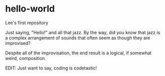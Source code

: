 # hello-world
Lee's first repository

Just saying, "Hello!" and all that jazz.
By the way, did you know that jazz is a complex arrangement of sounds that often seem as though they are improvised?

Despite all of the improvisation, the end result is a logical, if somewhat weird, composition.

EDIT: Just want to say, coding is codetastic!
